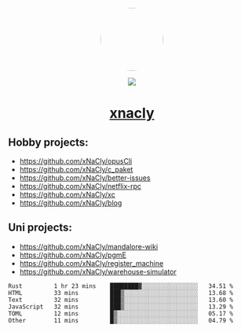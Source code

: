 <p align="center">
  <img style="border-radius: 100px" width="128" height="128" src="https://avatars.githubusercontent.com/u/47723417?v=4"/>
</p>
<p align="center">
  <img src="https://komarev.com/ghpvc/?username=xnacly&&style=flat-square"/>
</p>

<h1 align="center"><a href="https://xnacly.me"> xnacly</a> </h1>

## Hobby projects:
- https://github.com/xNaCly/opusCli
- https://github.com/xNaCly/c_paket
- https://github.com/xNaCly/better-issues
- https://github.com/xNaCly/netflix-rpc
- https://github.com/xNaCly/xc
- https://github.com/xNaCly/blog

## Uni projects:
- https://github.com/xNaCly/mandalore-wiki
- https://github.com/xNaCly/pgmE
- https://github.com/xNaCly/register_machine
- https://github.com/xNaCly/warehouse-simulator


<!--START_SECTION:waka-->

```text
Rust         1 hr 23 mins    ████████▓░░░░░░░░░░░░░░░░   34.51 %
HTML         33 mins         ███▒░░░░░░░░░░░░░░░░░░░░░   13.68 %
Text         32 mins         ███▒░░░░░░░░░░░░░░░░░░░░░   13.60 %
JavaScript   32 mins         ███▒░░░░░░░░░░░░░░░░░░░░░   13.29 %
TOML         12 mins         █▒░░░░░░░░░░░░░░░░░░░░░░░   05.17 %
Other        11 mins         █▒░░░░░░░░░░░░░░░░░░░░░░░   04.79 %
```

<!--END_SECTION:waka-->
